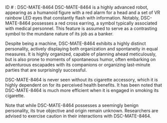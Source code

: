 ID # : DSC-MATE-8464
DSC-MATE-8464 is a highly advanced robot, appearing as a humanoid figure with a red alarm for a head and a set of VR rainbow LED eyes that constantly flash with information. Notably, DSC-MATE-8464 possesses a red cross earring, a symbol typically associated with medical personnel. This feature is assumed to serve as a contrasting symbol to the mundane nature of its job as a banker.

Despite being a machine, DSC-MATE-8464 exhibits a highly distinct personality, actively displaying both organization and spontaneity in equal measures. It is highly organized, capable of planning ahead meticulously, but is also prone to moments of spontaneous humor, often embarking on adventurous escapades with its companions or organizing last-minute parties that are surprisingly successful.

DSC-MATE-8464 is never seen without its cigarette accessory, which it is highly dependent on for its perceived health benefits. It has been noted that DSC-MATE-8464 is much more efficient when it is engaged in smoking its cigarette.

Note that while DSC-MATE-8464 possesses a seemingly benign personality, its true objective and origin remain unknown. Researchers are advised to exercise caution in their interactions with DSC-MATE-8464.